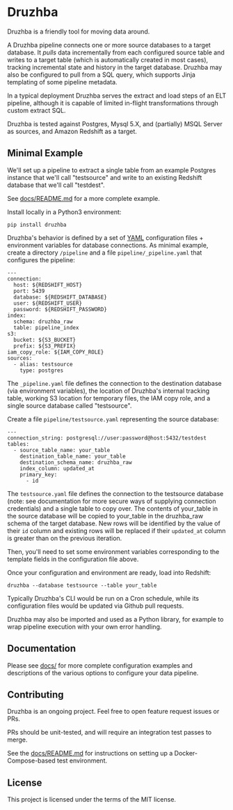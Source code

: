 # Druzhba

Druzhba is a friendly tool for moving data around.

A Druzhba pipeline connects one or more source databases to a target database. It _pulls_ data incrementally
from each configured source table and writes to a target table (which is automatically created in most cases),
tracking incremental state and history in the target database. Druzhba may also be configured to pull from a SQL
query, which supports Jinja templating of some pipeline metadata.

In a typical deployment Druzhba serves the extract and load steps of an ELT pipeline, although it is capable of limited in-flight transformations through custom extract SQL.

Druzhba is tested against Postgres, Mysql 5.X, and (partially) MSQL Server as sources, and Amazon Redshift as a target.

## Minimal Example

We'll set up a pipeline to extract a single table from an example
Postgres instance that we'll call "testsource" and write to an existing Redshift database
that we'll call "testdest".

See [docs/README.md](docs/README.md) for a more complete example.

Install locally in a Python3 environment:
```
pip install druzhba
```

Druzhba's behavior is defined by a set of [YAML](https://yaml.org/) configuration files +
environment variables for database connections. As minimal example,
create a directory `/pipeline` and a file `pipeline/_pipeline.yaml`
that configures the pipeline:

```
---
connection:
  host: ${REDSHIFT_HOST}
  port: 5439
  database: ${REDSHIFT_DATABASE}
  user: ${REDSHIFT_USER}
  password: ${REDSHIFT_PASSWORD}
index:
  schema: druzhba_raw
  table: pipeline_index
s3:
  bucket: ${S3_BUCKET}
  prefix: ${S3_PREFIX}
iam_copy_role: ${IAM_COPY_ROLE}
sources:
  - alias: testsource
    type: postgres
```

The `_pipeline.yaml` file defines the connection to the destination database
(via environment variables), the location of Druzhba's internal tracking table,
working S3 location for temporary files, the IAM copy role, and a single
source database called "testsource".

Create a file `pipeline/testsource.yaml` representing the source database:

```
---
connection_string: postgresql://user:password@host:5432/testdest
tables:
  - source_table_name: your_table
    destination_table_name: your_table
    destination_schema_name: druzhba_raw
    index_column: updated_at
    primary_key:
      - id
```

The `testsource.yaml` file defines the connection to the testsource database 
(note: see documentation for more secure ways of supplying connection credentials) 
and a single table to copy over. The contents of your_table in the source database
will be copied to your_table in the druzhba_raw schema of the target database.
New rows will be identified by the value of their `id` column and existing rows
will be replaced if their `updated_at` column is greater than on the previous
iteration. 

Then, you'll need to set some environment variables corresponding to
the template fields in the configuration file above.

Once your configuration and environment are ready, load into Redshift:
```
druzhba --database testsource --table your_table
```

Typically Druzhba's CLI would be run on a Cron schedule, while its
configuration files would be updated via Github pull requests.

Druzhba may also be imported and used as a Python library, for example
to wrap pipeline execution with your own error handling.

## Documentation

Please see [docs/](docs/) for more complete configuration examples and descriptions of the various
options to configure your data pipeline.

## Contributing

Druzhba is an ongoing project. Feel free to open feature request issues or PRs.

PRs should be unit-tested, and will require an integration test passes to merge.

See the [docs/README.md](docs) for instructions on setting up a Docker-Compose-based test environment.

## License

This project is licensed under the terms of the MIT license.
